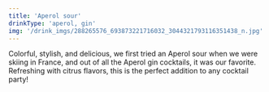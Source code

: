 ```yaml
---
title: 'Aperol sour'
drinkType: 'aperol, gin'
img: '/drink_imgs/288265576_693873221716032_3044321793116351438_n.jpg'
---
```

Colorful, stylish, and delicious, we first tried an Aperol sour when we were skiing in France, and out of all the Aperol gin cocktails, it was our favorite. Refreshing with citrus flavors, this is the perfect addition to any cocktail party!